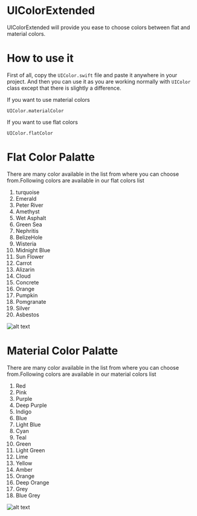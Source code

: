 # UIColorExtended
UIColorExtended will provide you ease to choose colors between flat and material colors.

# How to use it
First of all, copy the  `UIColor.swift` file and paste it anywhere in your project. And then you can use it as you are working normally with `UIColor` class except that there is slightly a difference.

If you want to use material colors
```
UIColor.materialColor
```

If you want to use flat colors
```
UIColor.flatColor
```

# Flat Color Palatte
There are many color available in the list from where you can choose from.Following colors are available in our flat colors list
1. turquoise
2. Emerald
3. Peter River
4. Amethyst
5. Wet Asphalt
6. Green Sea
7. Nephritis
8. BelizeHole
9. Wisteria
10. Midnight Blue
11. Sun Flower
12. Carrot
13. Alizarin
14. Cloud
15. Concrete
16. Orange
17. Pumpkin
18. Pomgranate
19. Silver
20. Asbestos

![alt text](https://dl.dropboxusercontent.com/s/9zdazavexf09n55/flatColor.png?dl=0)

# Material Color Palatte
There are many color available in the list from where you can choose from.Following colors are available in our material colors list
1. Red
2. Pink
3. Purple
4. Deep Purple
5. Indigo
6. Blue
7. Light Blue
8. Cyan
9. Teal
10. Green
11. Light Green
12. Lime
13. Yellow
14. Amber
15. Orange
16. Deep Orange
17. Grey
18. Blue Grey

![alt text](https://dl.dropboxusercontent.com/s/gqd8dcowktnu2vc/materialColor.png?dl=0)

